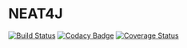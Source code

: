 # NEAT4J

[![Build Status](https://travis-ci.org/raimannma/NEAT4J.svg?branch=master)](https://travis-ci.org/raimannma/NEAT4J)
[![Codacy Badge](https://api.codacy.com/project/badge/Grade/00e0f31c53304ca08ab8b67c3743b436)](https://app.codacy.com/manual/raimannma/NEAT4J?utm_source=github.com&utm_medium=referral&utm_content=raimannma/NEAT4J&utm_campaign=Badge_Grade_Settings)
[![Coverage Status](https://coveralls.io/repos/github/raimannma/NEAT4J/badge.svg?branch=master)](https://coveralls.io/github/raimannma/NEAT4J?branch=master)
